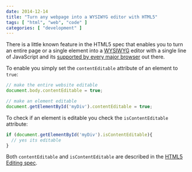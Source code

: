 ```yaml
---
date: 2014-12-14
title: "Turn any webpage into a WYSIWYG editor with HTML5"
tags: [ "html", "web", "code" ]
categories: [ "development" ]
---
```


There is a little known feature in the HTML5 spec that enables you to turn an entire page or a single element into a [WYSIWYG](http://en.wikipedia.org/wiki/WYSIWYG) editor with a single line of JavaScript and its [supported by every major browser](http://caniuse.com/#feat=contenteditable) out there.

To enable you simply set the `contentEditable` attribute of an element to `true`:

```javascript
// make the entire website editable
document.body.contentEditable = true;

// make an element editable
document.getElementById('myDiv').contentEditable = true;
```

To check if an element is editable you check the `isContentEditable` attribute:

```javascript
if (document.getElementById('myDiv').isContentEditable){
  // yes its editable
}
```

Both `contentEditable` and `isContentEditable` are described in the [HTML5 Editing spec](http://www.w3.org/TR/html5/editing.html#contenteditable).
